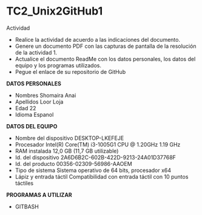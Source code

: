 # TC2_Unix2GitHub1

Actividad 

- Realice la actividad de acuerdo a las indicaciones del documento. 
- Genere un documento PDF con las capturas de pantalla de la resolución de la actividad 1. 
- Actualice el documento ReadMe con los datos personales, los datos del equipo y los programas utilizados. 
- Pegue el enlace de su repositorio de GitHub

**DATOS PERSONALES**
- Nombres Shomaira Anai
- Apellidos Loor Loja
- Edad 22 
- Idioma Espanol

**DATOS DEL EQUIPO**
- Nombre del dispositivo	DESKTOP-LKEFEJE
- Procesador	Intel(R) Core(TM) i3-1005G1 CPU @ 1.20GHz   1.19 GHz
- RAM instalada	12,0 GB (11,7 GB utilizable)
- Id. del dispositivo	2A6D6B2C-602B-422D-9213-24A01D37768F
- Id. del producto	00356-02309-56986-AAOEM
- Tipo de sistema	Sistema operativo de 64 bits, procesador x64
- Lápiz y entrada táctil	Compatibilidad con entrada táctil con 10 puntos táctiles

**PROGRAMAS A UTILIZAR**
- GITBASH
